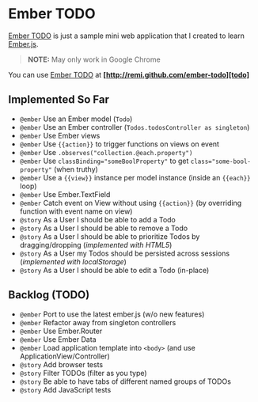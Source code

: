 Ember TODO
==========

[Ember TODO][todo] is just a sample mini web application that I created to learn [Ember.js][].

 > **NOTE:** May only work in Google Chrome

You can use [Ember TODO][todo] at **[http://remi.github.com/ember-todo][todo]**

Implemented So Far
------------------

 - `@ember` Use an Ember model (`Todo`)
 - `@ember` Use an Ember controller (`Todos.todosController as singleton`)
 - `@ember` Use Ember views
 - `@ember` Use `{{action}}` to trigger functions on views on event
 - `@ember` Use `.observes("collection.@each.property")`
 - `@ember` Use `classBinding="someBoolProperty"` to get `class="some-bool-property"` (when truthy)
 - `@ember` Use a `{{view}}` instance per model instance (inside an `{{each}}` loop)
 - `@ember` Use Ember.TextField
 - `@ember` Catch event on View without using `{{action}}` (by overriding function with event name on view)
 - `@story` As a User I should be able to add a Todo
 - `@story` As a User I should be able to remove a Todo
 - `@story` As a User I should be able to prioritize Todos by dragging/dropping (*implemented with HTML5*)
 - `@story` As a User my Todos should be persisted across sessions (*implemented with localStorage*)
 - `@story` As a User I should be able to edit a Todo (in-place)

Backlog (TODO)
--------------

 - `@ember` Port to use the latest ember.js (w/o new features)
 - `@ember` Refactor away from singleton controllers
 - `@ember` Use Ember.Router
 - `@ember` Use Ember Data
 - `@ember` Load application template into `<body>` (and use ApplicationView/Controller)
 - `@story` Add browser tests
 - `@story` Filter TODOs (filter as you type)
 - `@story` Be able to have tabs of different named groups of TODOs
 - `@story` Add JavaScript tests

[ember.js]: http://emberjs.com
[todo]: http://remi.github.com/ember-todo
